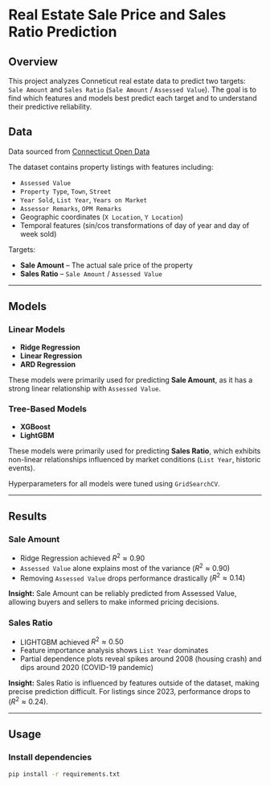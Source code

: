 # Real Estate Sale Price and Sales Ratio Prediction

## Overview
This project analyzes Conneticut real estate data to predict two targets: `Sale Amount` and `Sales Ratio` (`Sale Amount` / `Assessed Value`). The goal is to find which features and models best predict each target and to understand their predictive reliability.

## Data
Data sourced from [Connecticut Open Data](https://data.ct.gov/Housing-and-Development/Real-Estate-Sales-2001-2023-GL/5mzw-sjtu/about_data)

The dataset contains property listings with features including:  
- `Assessed Value`  
- `Property Type`, `Town`, `Street`  
- `Year Sold`, `List Year`, `Years on Market`  
- `Assessor Remarks`, `OPM Remarks`  
- Geographic coordinates (`X Location`, `Y Location`)  
- Temporal features (sin/cos transformations of day of year and day of week sold)

Targets:  
- **Sale Amount** – The actual sale price of the property  
- **Sales Ratio** – `Sale Amount` / `Assessed Value`  

---

## Models
### Linear Models
- **Ridge Regression**  
- **Linear Regression**  
- **ARD Regression**

These models were primarily used for predicting **Sale Amount**, as it has a strong linear relationship with `Assessed Value`.

### Tree-Based Models
- **XGBoost**  
- **LightGBM**  

These models were primarily used for predicting **Sales Ratio**, which exhibits non-linear relationships influenced by market conditions (`List Year`, historic events).  

Hyperparameters for all models were tuned using `GridSearchCV`.

---

## Results

### Sale Amount
- Ridge Regression achieved $R^2 \approx 0.90$
- `Assessed Value` alone explains most of the variance ($R^2 \approx 0.90$)  
- Removing `Assessed Value` drops performance drastically ($R^2 \approx 0.14$)  

**Insight:** Sale Amount can be reliably predicted from Assessed Value, allowing buyers and sellers to make informed pricing decisions.

### Sales Ratio
- LIGHTGBM achieved $R^2 \approx 0.50$
- Feature importance analysis shows `List Year` dominates
- Partial dependence plots reveal spikes around 2008 (housing crash) and dips around 2020 (COVID-19 pandemic)  

**Insight:** Sales Ratio is influenced by features outside of the dataset, making precise prediction difficult. For listings since 2023, performance drops to ($R^2 \approx 0.24$).

---

## Usage

### Install dependencies
```bash
pip install -r requirements.txt